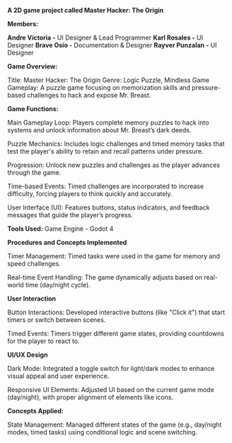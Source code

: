 **A 2D game project called Master Hacker: The Origin**


**Members:**

**Andre Victoria -** UI Designer & Lead Programmer
**Karl Rosales -** UI Designer
**Brave Osio -** Documentation & Designer
**Rayver Punzalan -** UI Designer

**Game Overview:**

Title: Master Hacker: The Origin
Genre: Logic Puzzle, Mindless Game
Gameplay: A puzzle game focusing on memorization skills and pressure-based challenges to hack and expose Mr. Breast.

**Game Functions:**

Main Gameplay Loop: Players complete memory puzzles to hack into systems and unlock information about Mr. Breast’s dark deeds.

Puzzle Mechanics: Includes logic challenges and timed memory tasks that test the player's ability to retain and recall patterns under pressure.

Progression: Unlock new puzzles and challenges as the player advances through the game.

Time-based Events: Timed challenges are incorporated to increase difficulty, forcing players to think quickly and accurately.

User Interface (UI): Features buttons, status indicators, and feedback messages that guide the player’s progress.

**Tools Used:** Game Engine - Godot 4

**Procedures and Concepts Implemented**

Timer Management: Timed tasks were used in the game for memory and speed challenges.

Real-time Event Handling: The game dynamically adjusts based on real-world time (day/night cycle).

**User Interaction**

Button Interactions: Developed interactive buttons (like "Click it") that start timers or switch between scenes.

Timed Events: Timers trigger different game states, providing countdowns for the player to react to.

**UI/UX Design**

Dark Mode: Integrated a toggle switch for light/dark modes to enhance visual appeal and user experience.

Responsive UI Elements: Adjusted UI based on the current game mode (day/night), with proper alignment of elements like icons.

**Concepts Applied:**

State Management: Managed different states of the game (e.g., day/night modes, timed tasks) using conditional logic and scene switching.
